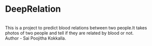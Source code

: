 # DeepRelation
<br>
This is a project to predict blood relations between two people.It takes photos of two people and tell if they are related by blood or not.
<br>
Author - Sai Poojitha Kokkalla.
